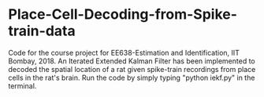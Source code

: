 # Place-Cell-Decoding-from-Spike-train-data

Code for the course project for EE638-Estimation and Identification, IIT Bombay, 2018.
An Iterated Extended Kalman Filter has been implemented to decoded the spatial location of a rat given spike-train recordings from place cells in the rat's brain.
Run the code by simply typing "python iekf.py" in the terminal.
